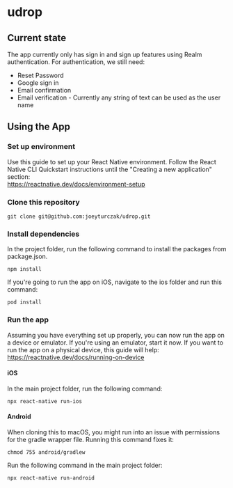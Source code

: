 # udrop
## Current state
The app currently only has sign in and sign up features using Realm authentication.
For authentication, we still need:
- Reset Password
- Google sign in
- Email confirmation
- Email verification - Currently any string of text can be used as the user name

## Using the App
### Set up environment
Use this guide to set up your React Native environment. Follow the React Native CLI Quickstart instructions until the "Creating a new application" section: \
https://reactnative.dev/docs/environment-setup

### Clone this repository
```
git clone git@github.com:joeyturczak/udrop.git
```

### Install dependencies
In the project folder, run the following command to install the packages from package.json.
```
npm install
```
If you're going to run the app on iOS, navigate to the ios folder and run this command:
```
pod install
```

### Run the app
Assuming you have everything set up properly, you can now run the app on a device or emulator. If you're using an emulator, start it now.
If you want to run the app on a physical device, this guide will help: \
https://reactnative.dev/docs/running-on-device
#### iOS
In the main project folder, run the following command:
```
npx react-native run-ios
```
#### Android
When cloning this to macOS, you might run into an issue with permissions for the gradle wrapper file. Running this command fixes it:
```
chmod 755 android/gradlew
```
Run the following command in the main project folder:
```
npx react-native run-android
```



